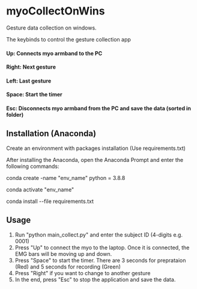 # myoCollectOnWins

Gesture data collection on windows.

The keybinds to control the gesture collection app

#### Up: Connects myo armband to the PC

#### Right: Next gesture

#### Left: Last gesture

#### Space: Start the timer

#### Esc: Disconnects myo armband from the PC and save the data (sorted in folder)



## Installation (Anaconda)

Create an environment with packages installation (Use requirements.txt)

After installing the Anaconda, open the Anaconda Prompt and enter the following commands:

conda create -name "env_name" python = 3.8.8

conda activate "env_name"

conda install --file requirements.txt


## Usage

1) Run "python main_collect.py" and enter the subject ID (4-digits e.g. 0001)
2) Press "Up" to connect the myo to the laptop. Once it is connected, the EMG bars will be moving up and down.
3) Press "Space" to start the timer. There are 3 seconds for preprataion (Red) and 5 seconds for recording (Green)
4) Press "Right" if you want to change to another gesture 
5) In the end, press "Esc" to stop the application and save the data. 
